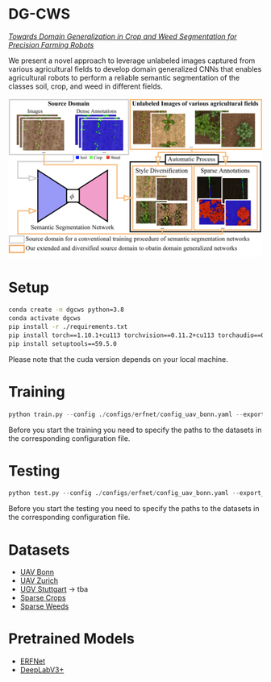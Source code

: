 # DG-CWS
*[Towards Domain Generalization in Crop and Weed Segmentation for Precision Farming Robots](https://www.ipb.uni-bonn.de/wp-content/papercite-data/pdf/weyler2023ral.pdf)*

We present a novel approach to leverage unlabeled images captured from various
agricultural fields to develop domain generalized CNNs that enables agricultural
robots to perform a reliable semantic segmentation of the classes soil, crop,
and weed in different fields.

![Motivation](./static/motivation.png)

# Setup
```bash
conda create -n dgcws python=3.8
conda activate dgcws
pip install -r ./requirements.txt
pip install torch==1.10.1+cu113 torchvision==0.11.2+cu113 torchaudio==0.10.1+cu113 -f https://download.pytorch.org/whl/cu113/torch_stable.html
pip install setuptools==59.5.0
```

Please note that the cuda version depends on your local machine.

# Training

```python
python train.py --config ./configs/erfnet/config_uav_bonn.yaml --export_dir </path/to/export/directory>
```

Before you start the training you need to specify the paths to the datasets in the corresponding configuration file.

# Testing
```python
python test.py --config ./configs/erfnet/config_uav_bonn.yaml --export_dir </path/to/export/directory> --ckpt_path <path/to/erfnet.ckpt>
```

Before you start the testing you need to specify the paths to the datasets in the corresponding configuration file.

# Datasets
- [UAV Bonn](https://uni-bonn.sciebo.de/s/4Nty4gOzTZMy7jj)
- [UAV Zurich](https://uni-bonn.sciebo.de/s/C1oaCrzntP8ZwPz)
- [UGV Stuttgart]() -> tba
- [Sparse Crops](https://uni-bonn.sciebo.de/s/SvXTIrrlneHdwKN)
- [Sparse Weeds](https://uni-bonn.sciebo.de/s/AJpsgMeWP07W4yY)

# Pretrained Models
- [ERFNet](https://uni-bonn.sciebo.de/s/OjDkddy6esdA2UT)
- [DeepLabV3+](https://uni-bonn.sciebo.de/s/6IuB9pRt0eWYWlG)

